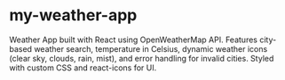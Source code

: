 # my-weather-app
Weather App built with React using OpenWeatherMap API. Features city-based weather search, temperature in Celsius, dynamic weather icons (clear sky, clouds, rain, mist), and error handling for invalid cities. Styled with custom CSS and react-icons for UI.

